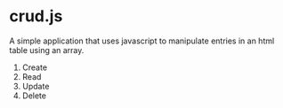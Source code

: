 # crud.js
A simple application that uses javascript to manipulate entries in an html table using an array.
1) Create
2) Read
3) Update
4) Delete
